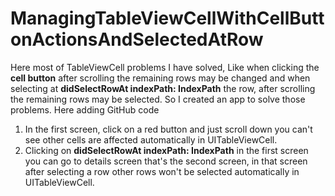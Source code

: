 # ManagingTableViewCellWithCellButtonActionsAndSelectedAtRow
Here most of TableViewCell problems I have solved, Like when clicking the **cell button** after scrolling the remaining rows may be changed and when selecting at **didSelectRowAt indexPath: IndexPath** the row, after scrolling the remaining rows may be selected. So I created an app to solve those problems. Here adding GitHub code

1. In the first screen, click on a red button and just scroll down you can't see other cells are affected automatically in UITableViewCell. 
2. Clicking on **didSelectRowAt indexPath: IndexPath** in the first screen you can go to details screen that's the second screen, in that screen after selecting a row other rows won't be selected automatically in UITableViewCell. 
